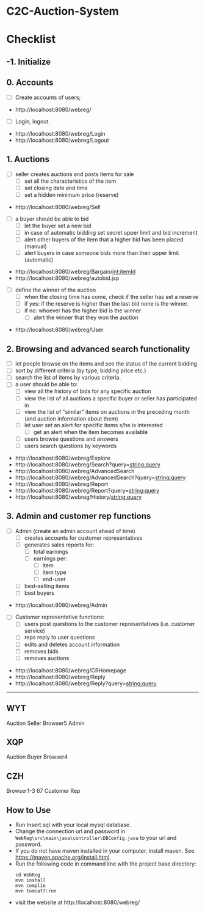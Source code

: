 # C2C-Auction-System

# Checklist
## -1. Initialize
## 0. Accounts
- [ ] Create accounts of users;
- http://localhost:8080/webreg/
- [ ] Login, logout.
- http://localhost:8080/webreg/Login
- http://localhost:8080/webreg/Logout
## 1. Auctions
- [ ] seller creates auctions and posts items for sale
    - [ ] set all the characteristics of the item
    - [ ] set closing date and time
    - [ ] set a hidden minimum price (reserve)
- http://localhost:8080/webreg/Sell
- [ ] a buyer should be able to bid
    - [ ] let the buyer set a new bid
    - [ ] in case of automatic bidding set secret upper limit and bid increment
    - [ ] alert other buyers of the item that a higher bid has been placed (manual)
    - [ ] alert buyers in case someone bids more than their upper limit (automatic)
- http://localhost:8080/webreg/Bargain/<int:itemId>
- http://localhost:8080/webreg/autobid.jsp

- [ ]  define the winner of the auction
    - [ ] when the closing time has come, check if the seller has set a reserve
    - [ ]  if yes: if the reserve is higher than the last bid none is the winner.
    - [ ] if no: whoever has the higher bid is the winner
        - [ ] alert the winner that they won the auction
- http://localhost:8080/webreg/User

## 2. Browsing and advanced search functionality
- [ ] let people browse on the items and see the status of the current bidding
- [ ] sort by different criteria (by type, bidding price etc.)
- [ ] search the list of items by various criteria.
- [ ] a user should be able to:
    - [ ] view all the history of bids for any specific auction
    - [ ] view the list of all auctions a specific buyer or seller has participated in
    - [ ] view the list of "similar" items on auctions in the preceding month (and auction information about them)
    - [ ] let user set an alert for specific items s/he is interested
        - [ ] get an alert when the item becomes available
    - [ ] users browse questions and answers
    - [ ] users search questions by keywords
- http://localhost:8080/webreg/Explore
- http://localhost:8080/webreg/Search?query=<string:query>
- http://localhost:8080/webreg/AdvancedSearch
- http://localhost:8080/webreg/AdvancedSearch?query=<string:query>
- http://localhost:8080/webreg/Report
- http://localhost:8080/webreg/Report?query=<string:query>
- http://localhost:8080/webreg/History/<string:query>

## 3. Admin and customer rep functions
- [ ] Admin (create an admin account ahead of time)
    - [ ] creates accounts for customer representatives
    - [ ] generates sales reports for:
        - [ ] total earnings
        - [ ] earnings per: 
            - [ ] item
            - [ ] item type
            - [ ] end-user
    - [ ] best-selling items
    - [ ] best buyers
- http://localhost:8080/webreg/Admin
- [ ] Customer representative functions:
    - [ ] users post questions to the customer representatives (i.e. customer service)
    - [ ] reps reply to user questions
    - [ ] edits and deletes account information
    - [ ] removes bids 
    - [ ] removes auctions
- http://localhost:8080/webreg/CRHomepage
- http://localhost:8080/webreg/Reply
- http://localhost:8080/webreg/Reply?query=<string:query>
-----
## WYT
Auction Seller 
Browser5
Admin

## XQP
Auction Buyer
Browser4

## CZH
Browser1-3 67
Customer Rep

## How to Use

- Run Insert.sql with your local mysql database.
- Change the connection url and password in `WebReg\src\main\java\controller\DBConfig.java` to your url and password. 
- If you do not have maven installed in your computer, install maven. See https://maven.apache.org/install.html.
- Run the following code in command line with the project base directory:
    ```
    cd WebReg
    mvn install
    mvn complie
    mvn tomcat7:run
    ```
- visit the website at http://localhost:8080/webreg/
